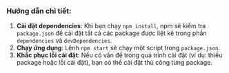 ### Hướng dẫn chi tiết:
1. **Cài đặt dependencies**: Khi bạn chạy `npm install`, npm sẽ kiểm tra `package.json` để cài đặt tất cả các package được liệt kê trong phần `dependencies` và `devDependencies`.
2. **Chạy ứng dụng**: Lệnh `npm start` sẽ chạy một script trong `package.json`.
3. **Khắc phục lỗi cài đặt**: Nếu có vấn đề trong quá trình cài đặt (ví dụ: thiếu package hoặc lỗi cài đặt), bạn có thể cài đặt thủ công từng package.
